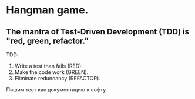 # Hangman game.
## The mantra of Test-Driven Development (TDD) is "red, green, refactor."
TDD:
1. Write a test than fails (RED).
2. Make the code work (GREEN).
3. Eliminate redundancy (REFACTOR).

Пишим тест как документацию к софту.